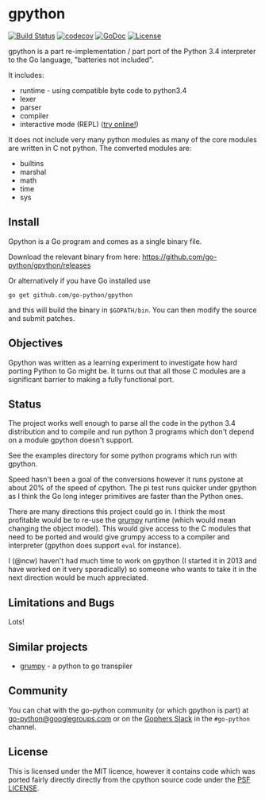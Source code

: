# gpython

[![Build Status](https://travis-ci.org/go-python/gpython.svg?branch=master)](https://travis-ci.org/go-python/gpython)
[![codecov](https://codecov.io/gh/go-python/gpython/branch/master/graph/badge.svg)](https://codecov.io/gh/go-python/gpython)
[![GoDoc](https://godoc.org/github.com/go-python/gpython?status.svg)](https://godoc.org/github.com/go-python/gpython)
[![License](https://img.shields.io/badge/License-BSD--3-blue.svg)](https://github.com/go-python/gpython/blob/master/LICENSE)

gpython is a part re-implementation / part port of the Python 3.4
interpreter to the Go language, "batteries not included".

It includes:

  * runtime - using compatible byte code to python3.4
  * lexer
  * parser
  * compiler
  * interactive mode (REPL) ([try online!](https://gpython.org))

It does not include very many python modules as many of the core
modules are written in C not python.  The converted modules are:

  * builtins
  * marshal
  * math
  * time
  * sys

## Install

Gpython is a Go program and comes as a single binary file.

Download the relevant binary from here: https://github.com/go-python/gpython/releases

Or alternatively if you have Go installed use

    go get github.com/go-python/gpython

and this will build the binary in `$GOPATH/bin`.  You can then modify
the source and submit patches.

## Objectives

Gpython was written as a learning experiment to investigate how hard
porting Python to Go might be.  It turns out that all those C modules
are a significant barrier to making a fully functional port.

## Status

The project works well enough to parse all the code in the python 3.4
distribution and to compile and run python 3 programs which don't
depend on a module gpython doesn't support.

See the examples directory for some python programs which run with
gpython.

Speed hasn't been a goal of the conversions however it runs pystone at
about 20% of the speed of cpython.  The pi test runs quicker under
gpython as I think the Go long integer primitives are faster than the
Python ones.

There are many directions this project could go in.  I think the most
profitable would be to re-use the
[grumpy](https://github.com/grumpyhome/grumpy) runtime (which would mean
changing the object model).  This would give access to the C modules
that need to be ported and would give grumpy access to a compiler and
interpreter (gpython does support `eval` for instance).

I (@ncw) haven't had much time to work on gpython (I started it in
2013 and have worked on it very sporadically) so someone who wants to
take it in the next direction would be much appreciated.

## Limitations and Bugs

Lots!

## Similar projects

  * [grumpy](https://github.com/grumpyhome/grumpy) - a python to go transpiler

## Community

You can chat with the go-python community (or which gpython is part)
at [go-python@googlegroups.com](https://groups.google.com/forum/#!forum/go-python)
or on the [Gophers Slack](https://gophers.slack.com/) in the `#go-python` channel.

## License

This is licensed under the MIT licence, however it contains code which
was ported fairly directly directly from the cpython source code under
the [PSF LICENSE](https://github.com/python/cpython/blob/master/LICENSE).
